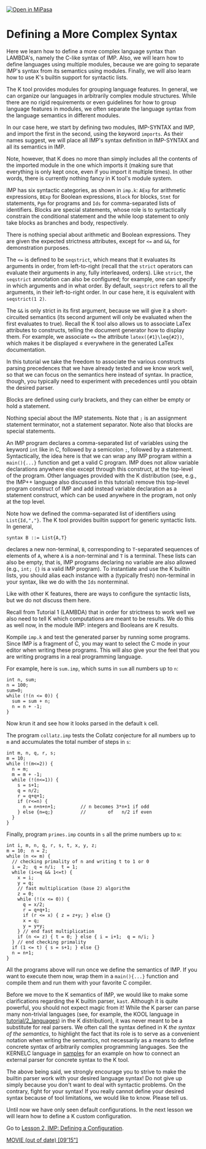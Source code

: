 <!-- Copyright (c) 2010-2019 K Team. All Rights Reserved. -->

[![Open in MiPasa](https://app.mipasa.org/github-badge.svg)](https://app.mipasa.org/code/github/MiPasa/k/master/k-distribution/tutorial/1_k/2_imp/lesson_1)

# Defining a More Complex Syntax

Here we learn how to define a more complex language syntax than LAMBDA's,
namely the C-like syntax of IMP. Also, we will learn how to define languages
using multiple modules, because we are going to separate IMP's syntax from
its semantics using modules. Finally, we will also learn how to use K's
builtin support for syntactic lists.

The K tool provides modules for grouping language features. In general, we
can organize our languages in arbitrarily complex module structures.
While there are no rigid requirements or even guidelines for how to group
language features in modules, we often separate the language syntax from the
language semantics in different modules.

In our case here, we start by defining two modules, IMP-SYNTAX and IMP, and
import the first in the second, using the keyword `imports`. As their names
suggest, we will place all IMP's syntax definition in IMP-SYNTAX and all its
semantics in IMP.

Note, however, that K does no more than simply includes all the
contents of the imported module in the one which imports it (making sure
that everything is only kept once, even if you import it multiple times).
In other words, there is currently nothing fancy in K tool's module system.

IMP has six syntactic categories, as shown in `imp.k`: `AExp` for arithmetic
expressions, `BExp` for Boolean expressions, `Block` for blocks, `Stmt` for
statements, `Pgm` for programs and `Ids` for comma-separated lists of
identifiers. Blocks are special statements, whose role is to syntactically
constrain the conditional statement and the while loop statement to only
take blocks as branches and body, respectively.

There is nothing special about arithmetic and Boolean expressions. They
are given the expected strictness attributes, except for `<=` and `&&`,
for demonstration purposes.

The `<=` is defined to be `seqstrict`, which means that it evaluates its
arguments in order, from left-to-right (recall that the `strict` operators
can evaluate their arguments in any, fully interleaved, orders). Like
`strict`, the `seqstrict` annotation can also be configured; for example, one
can specify in which arguments and in what order. By default, `seqstrict`
refers to all the arguments, in their left-to-right order. In our case here,
it is equivalent with `seqstrict(1 2)`.

The `&&` is only strict in its first argument, because we will give it a
short-circuited semantics (its second argument will only be evaluated when
the first evaluates to true). Recall the K tool also allows us to associate
LaTex attributes to constructs, telling the document generator how to display
them. For example, we associate `<=` the attribute `latex({#1}\leq{#2})`,
which makes it be displayed $\leq$ everywhere in the generated LaTex
documentation.

In this tutorial we take the freedom to associate the various constructs
parsing precedences that we have already tested and we know work well, so that
we can focus on the semantics here instead of syntax. In practice, though,
you typically need to experiment with precedences until you obtain the desired
parser.

Blocks are defined using curly brackets, and they can either be empty or
hold a statement.

Nothing special about the IMP statements. Note that `;` is an assignment
statement terminator, not a statement separator. Note also that blocks are
special statements.

An IMP program declares a comma-separated list of variables using the keyword
`int` like in C, followed by a semicolon `;`, followed by a statement.
Syntactically, the idea here is that we can wrap any IMP program within a
`main(){...}` function and get a valid C program. IMP does not allow variable
declarations anywhere else except through this construct, at the top-level of
the program. Other languages provided with the K distribution (see, e.g., the
IMP++ language also discussed in this tutorial) remove this top-level program
construct of IMP and add instead variable declaration as a statement construct,
which can be used anywhere in the program, not only at the top level.

Note how we defined the comma-separated list of identifiers using
`List{Id,","}`. The K tool provides builtin support for generic syntactic
lists. In general,

    syntax B ::= List{A,T}

declares a new non-terminal, `B`, corresponding to `T`-separated sequences of
elements of `A`, where `A` is a non-terminal and `T` is a terminal. These
lists can also be empty, that is, IMP programs declaring no variable are also
allowed (e.g., `int; {}` is a valid IMP program). To instantiate and use
the K builtin lists, you should alias each instance with a (typically fresh)
non-terminal in your syntax, like we do with the `Ids` nonterminal.

Like with other K features, there are ways to configure the syntactic lists,
but we do not discuss them here.

Recall from Tutorial 1 (LAMBDA) that in order for strictness to work well
we also need to tell K which computations are meant to be results. We do
this as well now, in the module IMP: integers and Booleans are K results.

Kompile `imp.k` and test the generated parser by running some programs.
Since IMP is a fragment of C, you may want to select the C mode in your
editor when writing these programs. This will also give your the feel that
you are writing programs in a real programming language.

For example, here is `sum.imp`, which sums in `sum` all numbers up to `n`:

    int n, sum;
    n = 100;
    sum=0;
    while (!(n <= 0)) {
      sum = sum + n;
      n = n + -1;
    }

Now krun it and see how it looks parsed in the default `k` cell.

The program `collatz.imp` tests the Collatz conjecture for all numbers up to
`m` and accumulates the total number of steps in `s`:

    int m, n, q, r, s;
    m = 10;
    while (!(m<=2)) {
      n = m;
      m = m + -1;
      while (!(n<=1)) {
        s = s+1;
        q = n/2;
        r = q+q+1;
        if (r<=n) {
          n = n+n+n+1;         // n becomes 3*n+1 if odd
        } else {n=q;}          //        of   n/2 if even
      }
    }

Finally, program `primes.imp` counts in `s` all the prime numbers up to `m`:

    int i, m, n, q, r, s, t, x, y, z;
    m = 10;  n = 2;
    while (n <= m) {
      // checking primality of n and writing t to 1 or 0
      i = 2;  q = n/i;  t = 1;
      while (i<=q && 1<=t) {
        x = i;
        y = q;
        // fast multiplication (base 2) algorithm
        z = 0;
        while (!(x <= 0)) {
          q = x/2;
          r = q+q+1;
          if (r <= x) { z = z+y; } else {}
          x = q;
          y = y+y;
        } // end fast multiplication
        if (n <= z) { t = 0; } else { i = i+1;  q = n/i; }
      } // end checking primality
      if (1 <= t) { s = s+1; } else {}
      n = n+1;
    }

All the programs above will run once we define the semantics of IMP. If you
want to execute them now, wrap them in a `main(){...}` function and compile
them and run them with your favorite C compiler.

Before we move to the K semantics of IMP, we would like to make some
clarifications regarding the K builtin parser, `kast`. Although it is quite
powerful, you should not expect magic from it! While the K parser can parse
many non-trivial languages (see, for example, the KOOL language in
[tutorial/2_languages](/tutorial/2_languages)) in the K distribution), it was
never meant to be a substitute for real parsers. We often call the syntax
defined in K _the syntax of the semantics_, to highlight the fact that its
role is to serve as a convenient notation when writing the semantics, not
necessarily as a means to define concrete syntax of arbitrarily complex
programming languages. See the KERNELC language in [samples](/samples/)
for an example on how to connect an external parser for concrete syntax to
the K tool.

The above being said, we strongly encourage you to strive to make the
builtin parser work with your desired language syntax! Do not give up
simply because you don't want to deal with syntactic problems. On the
contrary, fight for your syntax! If you really cannot define your desired
syntax because of tool limitations, we would like to know. Please tell us.

Until now we have only seen default configurations. In the next lesson we
will learn how to define a K custom configuration.

Go to [Lesson 2, IMP: Defining a Configuration](../lesson_2/README.md).

[MOVIE (out of date) [09'15"]](http://youtu.be/F39Ta1stiCM)
